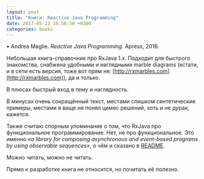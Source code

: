 ```yaml
---
layout: post
title: "Книги: Reactive Java Programming"
date: 2017-05-22 16:58:50 +0300
categories: books
---
```

• Andrea Maglie. *Reactive Java Programming.* Apress, 2016.

Небольшая книга-справочник про RxJava 1.x. Подходит для быстрого знакомства, снабжена удобными и наглядными marble diagrams (кстати, и в сети есть версия, тоже вот прям ня: [http://rxmarbles.com](http://rxmarbles.com)), да и только.

В плюсах быстрый вход в тему и наглядность.

В минусах очень сокращённый текст, местами слишком синтетические примеры, местами я ваще не понял цимес решений, хоть и не дурак, кажется.

Также считаю спорным упоминание о том, что RxJava про функциональное программирование. Нет, не про функциональное. Это именно *«a library for composing asynchronous and event-based programs by using observable sequences»*, о чём и сказано в [README](https://github.com/ReactiveX/RxJava).

Можно читать, можно не читать.

Прямо к разработке книга не относится, но почитать её полезно.
